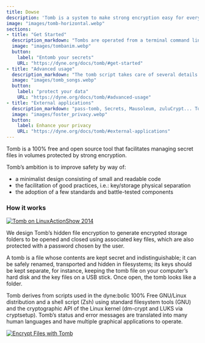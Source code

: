 ```yaml
---
title: Dowse
description: 'Tomb is a system to make strong encryption easy for everyday use. A tomb is like a locked folder that can be safely transported and hidden in a filesystem.'
image: "images/tomb-horizontal.webp"
sections:
- title: "Get Started"
  description_markdown: "Tombs are operated from a terminal command line and require root access to the machine (or just sudo access to the script)."
  image: "images/tombanim.webp"
  button:
    label: "Entomb your secrets"
    URL: "https://dyne.org/docs/tomb/#get-started"
- title: "Advanced usage"
  description_markdown: "The tomb script takes care of several details to improve a user’s behaviour and the security of tombs in everyday usage"
  image: "images/tomb_songs.webp"
  button:
    label: "protect your data"
    URL: "https://dyne.org/docs/tomb/#advanced-usage"
- title: "External applications"
  description_markdown: "pass-tomb, Secrets, Mausoleum, zuluCrypt... Tomb has an ecosystem of third party apps ready to help you secure your digital life"
  image: "images/foster_privacy.webp"
  button:
    label: Enhance your privacy
    URL: "https://dyne.org/docs/tomb/#external-applications"
---
```


Tomb is a 100% free and open source tool that facilitates managing secret files in volumes protected by strong encryption.

Tomb’s ambition is to improve safety by way of:

- a minimalist design consisting of small and readable code
- the facilitation of good practices, i.e.: key/storage physical separation
- the adoption of a few standards and battle-tested components

### How it works

[![Tomb on LinuxActionShow 2014](/tomb/images/linuxshow-tomb.webp )](https://tv.dyne.org/w/uEzB5L3NFxUF3MTbZC2m4f)

We design Tomb’s hidden file encryption to generate encrypted storage folders to be opened and closed using associated key files, which are also protected with a password chosen by the user.

A tomb is a file whose contents are kept secret and indistinguishable; it can be safely renamed, transported and hidden in filesystems; its keys should be kept separate, for instance, keeping the tomb file on your computer’s hard disk and the key files on a USB stick. Once open, the tomb looks like a folder.

Tomb derives from scripts used in the dyne:bolic 100% Free GNU/Linux distribution and a shell script (Zsh) using standard filesystem tools (GNU) and the cryptographic API of the Linux kernel (dm-crypt and LUKS via cryptsetup). Tomb’s status and error messages are translated into many human languages and have multiple graphical applications to operate.

[![Encrypt Files with Tomb](/tomb/images/encrypt-with-tomb.webp )](https://tv.dyne.org/w/sUBwqaohp6pfTcQcaebirr)
